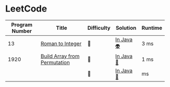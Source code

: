 # LeetCode

| Program Number | Title | Difficulty | Solution | Runtime |
|---| ----- | ----- | -------- | ------- |
|13|[ Roman to Integer](https://leetcode.com/problems/roman-to-integer/)|:cake:|[In Java :alien:](./LeetCode%20Solutions/Roman%20To%20Integer.java)|3 ms|
|1920|[ Build Array from Permutation](https://leetcode.com/problems/build-array-from-permutation/)|:cake:|[In Java :sushi:](./LeetCode%20Solutions/Build%20Array%20from%20Permutation.java)|1 ms|
|  |[ ](https://leetcode.com/problems/roman-to-integer/)|:cake:|[In Java :cup_with_straw:](./LeetCode%20Solutions/Roman%20To%20Integer.java)| ms|
